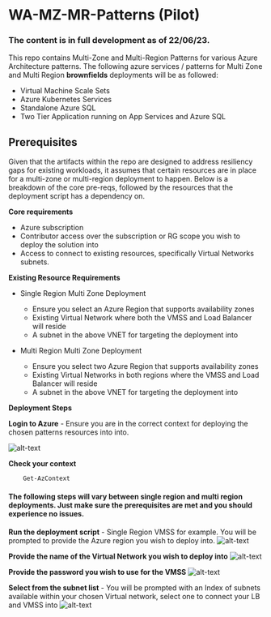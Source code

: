# WA-MZ-MR-Patterns (Pilot)


### The content is in full development as of 22/06/23. 

This repo contains Multi-Zone and Multi-Region Patterns for various Azure Architecture patterns. The following azure services / patterns for Multi Zone and Multi Region **brownfields** deployments will be as followed:

- Virtual Machine Scale Sets
- Azure Kubernetes Services
- Standalone Azure SQL
- Two Tier Application running on App Services and Azure SQL


## Prerequisites

Given that the artifacts within the repo are designed to address resiliency gaps for existing workloads, it assumes that certain resources are in place for a multi-zone or multi-region deployment to happen. Below is a breakdown of the core pre-reqs, followed by the resources that the deployment script has a dependency on.

**Core requirements**
- Azure subscription
- Contributor access over the subscription or RG scope you wish to deploy the solution into
- Access to connect to existing resources, specifically Virtual Networks subnets.

**Existing Resource Requirements**

- Single Region Multi Zone Deployment
    - Ensure you select an Azure Region that supports availability zones
    - Existing Virtual Network where both the VMSS and Load Balancer will reside
    - A subnet in the above VNET for targeting the deployment into

- Multi Region Multi Zone Deployment
    - Ensure you select two Azure Region that supports availability zones
    - Existing Virtual Networks in both regions where the VMSS and Load Balancer will reside
    - A subnet in the above VNET for targeting the deployment into

**Deployment Steps**

**Login to Azure** - Ensure you are in the correct context for deploying the chosen patterns resources into into.

![alt-text](docs/images/login.png)

**Check your context**

```text
    Get-AzContext
```
#### The following steps will vary between single region and multi region deployments. Just make sure the prerequisites are met and you should experience no issues.

**Run the deployment script** - Single Region VMSS for example. You will be prompted to provide the Azure region you wish to deploy into.
![alt-text](docs/images/runandlocation.png)

**Provide the name of the Virtual Network you wish to deploy into**
![alt-text](docs/images/vnet.png)

**Provide the password you wish to use for the VMSS**
![alt-text](docs/images/vmss-pw.png)

**Select from the subnet list**  - You will be prompted with an Index of subnets available within your chosen Virtual network, select one to connect your LB and VMSS into
![alt-text](docs/images/selectedsubnet.png)

